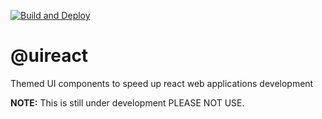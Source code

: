 [![Build and Deploy](https://github.com/inavac182/uireact/actions/workflows/pipeline.yml/badge.svg)](https://github.com/inavac182/uireact/actions/workflows/pipeline.yml)

# @uireact

Themed UI components to speed up react web applications development

**NOTE:** This is still under development PLEASE NOT USE. 
